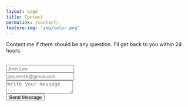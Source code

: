 ```yaml
---
layout: page
title: Contact
permalink: /contact/
feature-img: "img/color.png"
---
```


Contact me if there should be any question. I'll get back to you within 24 hours.

<form action="https://getsimpleform.com/messages?form_api_token=5d9f35e0269b454801d3afdf4020350a" method="post">
  <!-- the redirect_to is optional, the form will redirect to the referrer on submission -->
  <input type='hidden' name='redirect_to' value='https://moonshadow46.github.io/thank-you/' /><br>
  <input type='text' name='name' placeholder='Josh Lee' /><br>
  <input type='email' name='email' placeholder='jiac.lee46@gmail.com' /><br>
  <textarea name='message' placeholder='Write your message ...'></textarea><br>
  <input type='submit' value='Send Message' />
</form>

